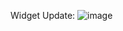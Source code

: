 Widget Update: 
![image](https://github.com/user-attachments/assets/5104c1b8-e200-4bbe-8cc0-f3feb0e6c3f2)
